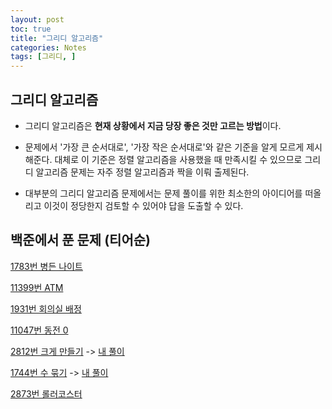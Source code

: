 ```yaml
---
layout: post
toc: true
title: "그리디 알고리즘"
categories: Notes
tags: [그리디, ]
---
```


## 그리디 알고리즘

- 그리디 알고리즘은 **현재 상황에서 지금 당장 좋은 것만 고르는 방법**이다.

- 문제에서 '가장 큰 순서대로', '가장 작은 순서대로'와 같은 기준을 알게 모르게 제시해준다. 대체로 이 기준은 정렬 알고리즘을 사용했을 때 만족시킬 수 있으므로 그리디 알고리즘 문제는 자주 정렬 알고리즘과 짝을 이뤄 출제된다.

- 대부분의 그리디 알고리즘 문제에서는 문제 풀이를 위한 최소한의 아이디어를 떠올리고 이것이 정당한지 검토할 수 있어야 답을 도출할 수 있다.


## 백준에서 푼 문제 (티어순)

[1783번 병든 나이트](https://www.acmicpc.net/problem/1783)

[11399번 ATM](https://www.acmicpc.net/problem/11399)

[1931번 회의실 배정](https://www.acmicpc.net/problem/1931)

[11047번 동전 0](https://www.acmicpc.net/problem/11047)

[2812번 크게 만들기](https://www.acmicpc.net/problem/2812)  ->  [내 풀이](https://summerlunaa.github.io/boj/2021/04/07/BOJ-2812-%ED%81%AC%EA%B2%8C-%EB%A7%8C%EB%93%A4%EA%B8%B0.html)

[1744번 수 묶기](https://www.acmicpc.net/problem/1744)  ->  [내 풀이](https://summerlunaa.github.io/boj/2021/04/16/BOJ-1744-%EC%88%98-%EB%AC%B6%EA%B8%B0.html)

[2873번 롤러코스터](https://www.acmicpc.net/problem/2873)
